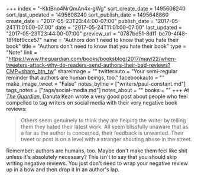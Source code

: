 +++
index = "-KktBno4NrQmAn4x-gWg"
sort_create_date = 1495608240
sort_last_updated = 1495608240
sort_publish_date = 1495648860
create_date = "2017-05-23T23:44:00-07:00"
publish_date = "2017-05-24T11:01:00-07:00"
date = "2017-05-24T11:01:00-07:00"
last_updated = "2017-05-23T23:44:00-07:00"
preview_url = "0787bd51-8df1-bc70-4f48-18f4bf9cce57"
name = "Authors don't need to know that you hate their book"
title = "Authors don't need to know that you hate their book"
type = "Note"
link = "https://www.theguardian.com/books/booksblog/2017/may/22/when-tweeters-attack-why-do-readers-send-authors-their-bad-reviews?CMP=share_btn_tw"
shareimage = ""
twitterauto = "Your semi-regular reminder that authors are human beings, too."
facebookauto = ""
make_image_tweet = "False"
notes_byline = ["writers/paul-constant.md"]
tags_notes = ["tags/social-media.md"]
notes_about = ""
books = ""
+++
At [*The Guardian*](https://www.theguardian.com/books/booksblog/2017/may/22/when-tweeters-attack-why-do-readers-send-authors-their-bad-reviews?CMP=share_btn_tw), Danuta Kean wrote a very good post about people who feel compelled to tag writers on social media with their very negative book reviews:

<blockquote>Others seem genuinely to think they are helping the writer by telling them they hated their latest work. All seem blissfully unaware that as a far as the author is concerned, their feedback is unwanted. Their tweet or post is on a level with a stranger shouting abuse in the street.</blockquote>

Remember: authors are humans, too. Maybe don't make them feel like shit unless it's absolutely necessary? This isn't to say that you should skip writing negative reviews. You just don't need to wrap your negative review up in a bow and then drop it in an author's lap.
